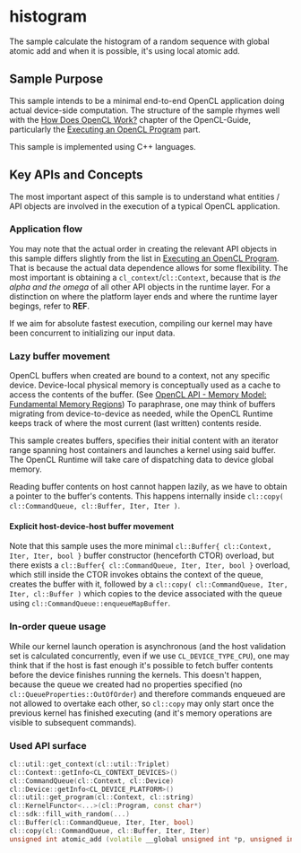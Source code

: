 # histogram

The sample calculate the histogram of a random sequence with global atomic add and when it is possible, it's using local atomic add.

## Sample Purpose

This sample intends to be a minimal end-to-end OpenCL application doing actual device-side computation. The structure of the sample rhymes well with the [How Does OpenCL Work?](https://github.com/KhronosGroup/OpenCL-Guide/blob/main/chapters/how_does_opencl_work.md) chapter of the OpenCL-Guide, particularly the [Executing an OpenCL Program](https://github.com/KhronosGroup/OpenCL-Guide/blob/main/chapters/how_does_opencl_work.md#executing-an-opencl-program) part.

This sample is implemented using C++ languages.

## Key APIs and Concepts

The most important aspect of this sample is to understand what entities / API objects are involved in the execution of a typical OpenCL application.

### Application flow

You may note that the actual order in creating the relevant API objects in this sample differs slightly from the list in [Executing an OpenCL Program](https://github.com/KhronosGroup/OpenCL-Guide/blob/main/chapters/how_does_opencl_work.md#executing-an-opencl-program). That is because the actual data dependence allows for some flexibility. The most important is obtaining a `cl_context`/`cl::Context`, because that is _the alpha and the omega_ of all other API objects in the runtime layer. For a distinction on where the platform layer ends and where the runtime layer begings, refer to **REF**.

If we aim for absolute fastest execution, compiling our kernel may have been concurrent to initializing our input data.

### Lazy buffer movement

OpenCL buffers when created are bound to a context, not any specific device. Device-local physical memory is conceptually used as a cache to access the contents of the buffer. (See [OpenCL API - Memory Model: Fundamental Memory Regions](https://www.khronos.org/registry/OpenCL/specs/3.0-unified/html/OpenCL_API.html#_fundamental_memory_regions)) To paraphrase, one may think of buffers migrating from device-to-device as needed, while the OpenCL Runtime keeps track of where the most current (last written) contents reside.

This sample creates buffers, specifies their initial content with an iterator range spanning host containers and launches a kernel using said buffer. The OpenCL Runtime will take care of dispatching data to device global memory.

Reading buffer contents on host cannot happen lazily, as we have to obtain a pointer to the buffer's contents. This happens internally inside `cl::copy( cl::CommandQueue, cl::Buffer, Iter, Iter )`.

#### Explicit host-device-host buffer movement

Note that this sample uses the more minimal `cl::Buffer{ cl::Context, Iter, Iter, bool }` buffer constructor (henceforth CTOR) overload, but there exists a `cl::Buffer{ cl::CommandQueue, Iter, Iter, bool }` overload, which still inside the CTOR invokes obtains the context of the queue, creates the buffer with it, followed by a `cl::copy( cl::CommandQueue, Iter, Iter, cl::Buffer )` which copies to the device associated with the queue using `cl::CommandQueue::enqueueMapBuffer`.

### In-order queue usage

While our kernel launch operation is asynchronous (and the host validation set is calculated concurrently, even if we use `CL_DEVICE_TYPE_CPU`), one may think that if the host is fast enough it's possible to fetch buffer contents before the device finishes running the kernels. This doesn't happen, because the queue we created had no properties specified (no `cl::QueueProperties::OutOfOrder`) and therefore commands enqueued are not allowed to overtake each other, so `cl::copy` may only start once the previous kernel has finished executing (and it's memory operations are visible to subsequent commands).

### Used API surface

```c++
cl::util::get_context(cl::util::Triplet)
cl::Context::getInfo<CL_CONTEXT_DEVICES>()
cl::CommandQueue(cl::Context, cl::Device)
cl::Device::getInfo<CL_DEVICE_PLATFORM>()
cl::util::get_program(cl::Context, cl::string)
cl::KernelFunctor<...>(cl::Program, const char*)
cl::sdk::fill_with_random(...)
cl::Buffer(cl::CommandQueue, Iter, Iter, bool)
cl::copy(cl::CommandQueue, cl::Buffer, Iter, Iter)
unsigned int atomic_add (volatile __global unsigned int *p, unsigned int val)
```
